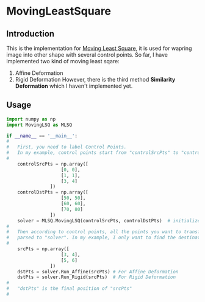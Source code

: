 # MovingLeastSquare
## Introduction
This is the implementation for [Moving Least Square](http://faculty.cs.tamu.edu/schaefer/research/mls.pdf), it is used for 
wapring image into other shape with several control points. So far, I have implemented two kind of moving least sqare:
1. Affine Deformation
2. Rigid Deformation
However, there is the third method **Similarity Deformation** which I haven't implemented yet.

## Usage
```python
import numpy as np
import MovingLSQ as MLSQ

if __name__ == '__main__':
#
#   First, you need to label Control Points.
#   In my example, control points start from "controlSrcPts" to "controlDstPts"
#
    controlSrcPts = np.array([
                    [0, 0],
                    [1, 1],
                    [3, 4]
                ])
    controlDstPts = np.array([
                    [50, 50],
                    [60, 60],
                    [70, 80]
                ])
    solver = MLSQ.MovingLSQ(controlSrcPts, controlDstPts)  # initialize
#
#   Then according to control points, all the points you want to transform need to be 
#   parsed to "solver". In my example, I only want to find the destination of two points.
#
    srcPts = np.array([
                    [3, 4],
                    [5, 6]
                ])
    dstPts = solver.Run_Affine(srcPts) # For Affine Deformation
    dstPts = solver.Run_Rigid(srcPts)  # For Rigid Deformation
#
#   "dstPts" is the final position of "srcPts"
#
```
